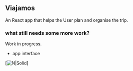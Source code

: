 ﻿## Viajamos
An React app that helps the User plan and organise the trip.


### what still needs some more work?
Work in progress.
 - app interface

 [![N|Solid](https://image.ibb.co/cgumD0/viajamos-screen.png)]
